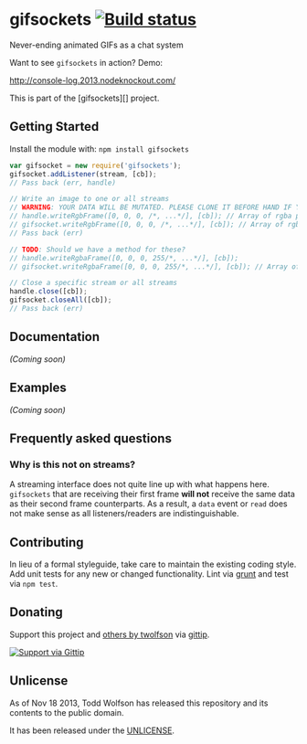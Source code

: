 # gifsockets [![Build status](https://travis-ci.org/twolfson/gifsockets.png?branch=master)](https://travis-ci.org/twolfson/gifsockets)

Never-ending animated GIFs as a chat system

Want to see `gifsockets` in action? Demo:

http://console-log.2013.nodeknockout.com/

This is part of the [gifsockets][] project.

## Getting Started
Install the module with: `npm install gifsockets`

```javascript
var gifsocket = new require('gifsockets');
gifsocket.addListener(stream, [cb]);
// Pass back (err, handle)

// Write an image to one or all streams
// WARNING: YOUR DATA WILL BE MUTATED. PLEASE CLONE IT BEFORE HAND IF YOU ARE WORRIED ABOUT IT.
// handle.writeRgbFrame([0, 0, 0, /*, ...*/], [cb]); // Array of rgba pixels
// gifsocket.writeRgbFrame([0, 0, 0, /*, ...*/], [cb]); // Array of rgba pixels
// Pass back (err)

// TODO: Should we have a method for these?
// handle.writeRgbaFrame([0, 0, 0, 255/*, ...*/], [cb]);
// gifsocket.writeRgbaFrame([0, 0, 0, 255/*, ...*/], [cb]); // Array of rgba pixels

// Close a specific stream or all streams
handle.close([cb]);
gifsocket.closeAll([cb]);
// Pass back (err)
```

## Documentation
_(Coming soon)_

## Examples
_(Coming soon)_

## Frequently asked questions
### Why is this not on streams?
A streaming interface does not quite line up with what happens here. `gifsockets` that are receiving their first frame **will not** receive the same data as their second frame counterparts. As a result, a `data` event or `read` does not make sense as all listeners/readers are indistinguishable.

## Contributing
In lieu of a formal styleguide, take care to maintain the existing coding style. Add unit tests for any new or changed functionality. Lint via [grunt](https://github.com/gruntjs/grunt) and test via `npm test`.

## Donating
Support this project and [others by twolfson][gittip] via [gittip][].

[![Support via Gittip][gittip-badge]][gittip]

[gittip-badge]: https://rawgithub.com/twolfson/gittip-badge/master/dist/gittip.png
[gittip]: https://www.gittip.com/twolfson/

## Unlicense
As of Nov 18 2013, Todd Wolfson has released this repository and its contents to the public domain.

It has been released under the [UNLICENSE][].

[UNLICENSE]: UNLICENSE
